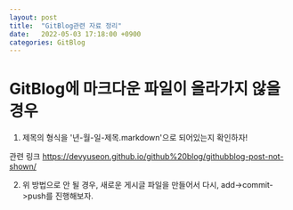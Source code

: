 ```yaml
---
layout: post
title:  "GitBlog관련 자료 정리"
date:   2022-05-03 17:18:00 +0900
categories: GitBlog
---
```

# GitBlog에 마크다운 파일이 올라가지 않을 경우
1. 제목의 형식을 '년-월-일-제목.markdown'으로 되어있는지 확인하자!

관련 링크
https://devyuseon.github.io/github%20blog/githubblog-post-not-shown/

2. 위 방법으로 안 될 경우, 새로운 게시글 파일을 만들어서 다시, add->commit->push를 진행해보자.

